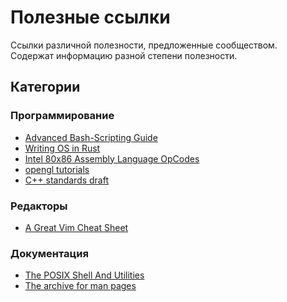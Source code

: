# Полезные ссылки

Ссылки различной полезности, предложенные сообществом.  
Содержат информацию разной степени полезности. 

## Категории


### Программирование
* [Advanced Bash-Scripting Guide](https://tldp.org/LDP/abs/html/)
* [Writing OS in Rust](https://os.phil-opp.com/)
* [Intel 80x86 Assembly Language OpCodes](http://www.mathemainzel.info/files/x86asmref.html)
* [opengl tutorials](https://www.opengl-tutorial.org/)
* [C++ standards draft](https://eel.is/c++draft/)
### Редакторы
* [A Great Vim Cheat Sheet](https://vimsheet.com/)
### Документация
* [The POSIX Shell And Utilities](http://shellhaters.org/)
* [The archive for man pages](https://manned.org/)
